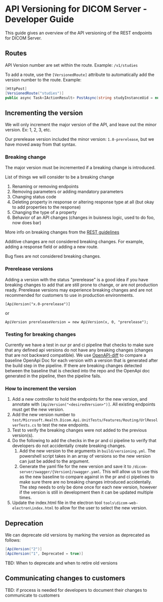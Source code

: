 # API Versioning for DICOM Server - Developer Guide

This guide gives an overview of the API versioning of the REST endpoints for DICOM Server.

## Routes

API Version number are set within the route. Example:
`/v1/studies`

To add a route, use the `[VersionedRoute]` attribute to automatically add the version number to the route. Example:
```C#   
[HttpPost]
[VersionedRoute("studies")]
public async Task<IActionResult> PostAsync(string studyInstanceUid = null)
```

## Incrementing the version

We will only increment the major version of the API, and leave out the minor version. Ex: 1, 2, 3, etc.

Our prerelease version included the minor version: `1.0-prerelease`, but we have moved away from that syntax.

### Breaking change
The major version must be incremented if a breaking change is introduced.

List of things we will consider to be a breaking change
1. Renaming or removing endpoints
1. Removing parameters or adding mandatory parameters
1. Changing status code
1. Deleting property in response or altering response type at all (but okay to add properties to the response)
1. Changing the type of a property
1. Behavior of an API changes (changes in buisness logic, used to do foo, now does bar)

More info on breaking changes from the [REST guidelines](https://github.com/Microsoft/api-guidelines/blob/master/Guidelines.md#123-definition-of-a-breaking-change)

Additive changes are not considered breaking changes. For example, adding a response field or adding a new route.

Bug fixes are not considered breaking changes.

### Prerelease versions

Adding a version with the status "prerelease" is a good idea if you have breaking changes to add that are still prone to change, or are not production ready. 
Prerelease versions may experience breaking changes and are not recommended for customers to use in production environments.

`[ApiVersion("x.0-prerelease")]`

or

`ApiVersion prereleaseVersion = new ApiVersion(x, 0, "prerelease");`

### Testing for breaking changes
Currently we have a test in our pr and ci pipeline that checks to make sure that any defined api versions do not have any breaking changes (changes that are not backward compatible). We use [OpenAPI-diff](https://github.com/OpenAPITools/openapi-diff) to compare a baseline OpenApi Doc for each version with a version that is generated after the build step in the pipeline. If there are breaking changes detected between the baseline that is checked into the repo and the OpenApi doc generated in the pipeline, then the pipeline fails. 

### How to increment the version

1. Add a new controller to hold the endpoints for the new version, and annotate with `[ApiVersion("<desiredVersion>")]`. All existing endpoints must get the new version.
2. Add the new version number to `test/Microsoft.Health.Dicom.Api.UnitTests/Features/Routing/UrlResolverTests.cs` to test the new endpoints.
3. Test to verify the breaking changes were not added to the previous version(s).
4. Do the following to add the checks in the pr and ci pipeline to verify that developers do not accidentally create breaking changes.
    1. Add the new version to the arguments in `build/versioning.yml`. The powershell script takes in an array of versions so the new version can just be added to the argument.
    1. Generate the yaml file for the new version and save it to `/dicom-server/swagger/{Version}/swagger.yaml`. This will allow us to use this as the new baseline to compare against in the pr and ci pipelines to make sure there are no breaking changes introduced accidentally. The step needs to only be done once for each new version, however if the version is still in development then it can be updated multiple times.
5. Update the index.html file in the electron tool `tools\dicom-web-electron\index.html` to allow for the user to select the new version. 

## Deprecation

We can deprecate old versions by marking the version as deprecated as follows:
```c#
[ApiVersion("2")]
[ApiVersion("1", Deprecated = true)]
```

TBD: When to deprecate and when to retire old versions

## Communicating changes to customers
TBD: if process is needed for developers to document their changes to communicate to customers
